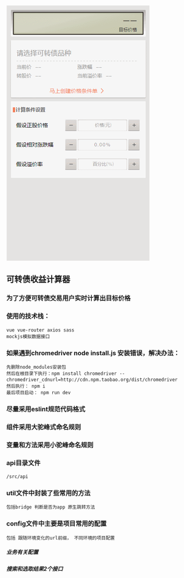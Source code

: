 ![Image text](https://github.com/linyang520/caculate/blob/master/src/assets/img/GIF.gif)
## 可转债收益计算器

### 为了方便可转债交易用户实时计算出目标价格

### 使用的技术栈：
    vue vue-router axios sass
    mockjs模拟数据接口
    
### 如果遇到chromedriver node install.js 安装错误，解决办法：
    先删除node_modules安装包
    然后在根目录下执行：npm install chromedriver --chromedriver_cdnurl=http://cdn.npm.taobao.org/dist/chromedriver
    然后执行： npm i
    最后项目启动： npm run dev
    
### 尽量采用eslint规范代码格式

### 组件采用大驼峰式命名规则

### 变量和方法采用小驼峰命名规则

### api目录文件
    /src/api

### util文件中封装了些常用的方法
    包括bridge 判断是否为app 原生跳转方法

### config文件中主要是项目常用的配置
    包括 跟随环境变化的url前缀， 不同环境的项目配置


##### 业务有关配置

##### 搜索和选取结果2个接口
